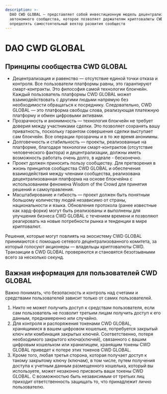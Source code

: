 ```yaml
---
description: >-
  DAO CWD GLOBAL — представляет собой инвестиционную модель децентрализованного
  автономного сообщества, которое позволяет держателям криптовалюты CWD
  определять самостоятельный вектор развития сообществ
---
```


# DAO CWD GLOBAL

## Принципы сообщества CWD GLOBAL

* Децентрализация и равенство — отсутствие единой точки отказа и контроля. Все пользователи платформы равны, это гарантируют смарт-контракты. Это философия самой технологии блокчейн. Каждый пользователь платформы CWD GLOBAL может взаимодействовать с другими людьми напрямую без необходимости обращаться к посреднику. Следовательно, CWD GLOBAL — это платформа свободы слова, реализующая платежную платформу и обмен цифровыми активами.
* Прозрачность и анонимность — технология блокчейн не требует доверия между участниками сделки. Это позволяет сохранять вашу приватность, поскольку гарантом совершения сделки выступает сам блокчейн. Все операции прозрачны и в то же время анонимны.
* Долговечность и стабильность — проекты, реализованные на платформе, благодаря технологии смарт-контрактов (отсутствие человеческого фактора) и децентрализации, должны иметь возможность работать очень долго, в идеале - бесконечно.
* Проект должен приносить пользу сообществу. Для претворения в жизнь принципов сообщества CWD GLOBAL и обеспечения взаимодействия между членами сообщества, реализована децентрализованная платформа на основе блокчейна с использованием феномена Wisdom of the Crowd для принятия решений и самоуправления.
* Масштабирование и гибкость — проект должен быть понятным большому количеству людей независимо от страны, национальности и языка. Обновления протокола (ранее известные как хард-форки) могут быть реализованы и выполнены для улучшения бизнеса CWD GLOBAL с течением времени и позволяют реагировать на новые потребности рынка и тенденции в мире криптовалют.

Решения, которые могут повлиять на экосистему CWD GLOBAL принимаются с помощью сетевого децентрализованного комитета, за который голосуют акционеры — владельцы криптовалюты CWD. Транзакции в CWD GLOBAL проверяются и становятся безотзывными всего за несколько секунд.

## Важная информация для пользователей CWD GLOBAL

Важно понимать, что безопасность и контроль над счетами и средствами пользователей зависит только от самих пользователей.

1. Никто не может получить доступ к средствам пользователя, если сам пользователь не позволит третьим лицам получить доступ к его данным, преднамеренно или случайно.
2. Для контроля и распоряжения токенами CWD GLOBAL, хранящимися в вашем цифровом кошельке, потребуется закрытый ключ или комбинация закрытых ключей. Соответственно, потеря необходимого закрытого ключа(ключей), связанного с вашим цифровым кошельком или хранилищем, хранящим токены CWD GLOBAL приведет к потере этих токенов CWD GLOBAL.
3. Кроме того, любая третья сторона, которая получает доступ к такому закрытому ключу (ключам), в том числе, путем получения доступа к учетным данным размещенного кошелька, который вы используете, может незаконно присвоить ваши токены CWD GLOBAL. С возможностью быть независимым от третьих лиц приходит ответственность защищать то, что принадлежит лично пользователю.

